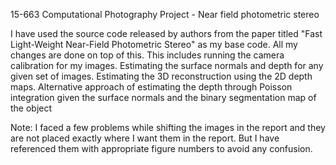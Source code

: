 15-663 Computational Photography
Project - Near field photometric stereo

I have used the source code released by authors from the paper titled "Fast Light-Weight Near-Field Photometric Stereo" as my base code. All my changes are done on top of this.
This includes running the camera calibration for my images.
Estimating the surface normals and depth for any given set of images.
Estimating the 3D reconstruction using the 2D depth maps.
Alternative approach of estimating the depth through Poisson integration given the surface normals and the binary segmentation map of the object

Note: I faced a few problems while shifting the images in the report and they are not placed exactly where I want them in the report. But I have referenced them with appropriate figure numbers to avoid any confusion.